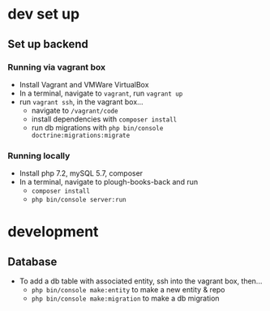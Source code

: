# dev set up
## Set up backend

### Running via vagrant box
* Install Vagrant and VMWare VirtualBox
* In a terminal, navigate to `vagrant`, run `vagrant up`
* run `vagrant ssh`, in the vagrant box...
    * navigate to `/vagrant/code`
    * install dependencies with `composer install`
    * run db migrations with `php bin/console doctrine:migrations:migrate`

### Running locally
* Install php 7.2, mySQL 5.7, composer
* In a terminal, navigate to plough-books-back and run
    * `composer install`
    * `php bin/console server:run`
    
    
    
    
# development
## Database
* To add a db table with associated entity, ssh into the vagrant box, then...
    * `php bin/console make:entity` to make a new entity & repo
    * `php bin/console make:migration` to make a db migration